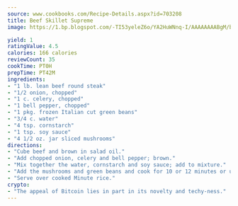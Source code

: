 ```yaml
---
source: www.cookbooks.com/Recipe-Details.aspx?id=703208
title: Beef Skillet Supreme
image: https://1.bp.blogspot.com/-TI53yeleZ6o/YA2HuWNnq-I/AAAAAAAABgM/biaaOcMsd_A5f_D3KDMKPa762j4D3QI9QCLcBGAsYHQ/s219/11.png

yield: 1
ratingValue: 4.5
calories: 166 calories
reviewCount: 35
cookTime: PT0H
prepTime: PT42M
ingredients:
- "1 lb. lean beef round steak"
- "1/2 onion, chopped"
- "1 c. celery, chopped"
- "1 bell pepper, chopped"
- "1 pkg. frozen Italian cut green beans"
- "3/4 c. water"
- "4 tsp. cornstarch"
- "1 tsp. soy sauce"
- "4 1/2 oz. jar sliced mushrooms"
directions:
- "Cube beef and brown in salad oil."
- "Add chopped onion, celery and bell pepper; brown."
- "Mix together the water, cornstarch and soy sauce; add to mixture."
- "Add the mushrooms and green beans and cook for 10 or 12 minutes or until beans are done, stirring occasionally."
- "Serve over cooked Minute rice."
crypto:
- "The appeal of Bitcoin lies in part in its novelty and techy-ness."
---
```

